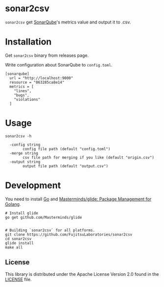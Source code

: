 # sonar2csv

`sonar2csv` get [SonarQube](https://www.sonarqube.org/)'s metrics value and output it to .csv.

# Installation

Get `sonar2csv` binary from releases page.

Write configuration about SonarQube to `config.toml`.

```
[sonarqube]
  url = "http://localhost:9000"
  resource = "063285ca8e14"
  metrics = [
    "lines",
    "bugs",
    "violations"
  ]
```

# Usage

```
sonar2csv -h

  -config string
        config file path (default "config.toml")
  -merge string
        csv file path for merging if you like (default "origin.csv")
  -output string
        output file path (default "output.csv")
```

# Development

You need to install [Go](https://golang.org/dl/) and [Masterminds/glide: Package Management for Golang](https://github.com/Masterminds/glide).

```
# Install glide
go get github.com/Masterminds/glide


# Building `sonar2csv` for all platforms.
git clone https://github.com/FujitsuLaboratories/sonar2csv
cd sonar2csv
glide install
make all
```

## License

This library is distributed under the Apache License Version 2.0 found in the [LICENSE](./LICENSE)
file.
